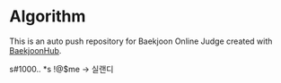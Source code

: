 # Algorithm
This is an auto push repository for Baekjoon Online Judge created with [BaekjoonHub](https://github.com/BaekjoonHub/BaekjoonHub).

s#1000.. *s !@$me -> 실랜디
